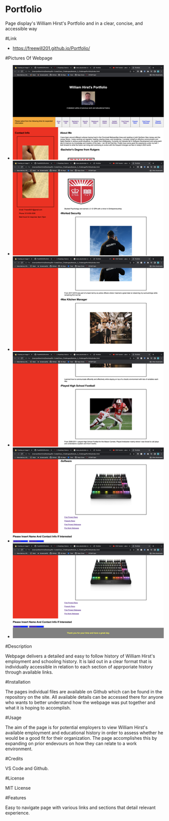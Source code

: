 # Portfolio

Page display's William Hirst's Portfolio and in a clear, concise, and accessible way

#Link

- https://freewill201.github.io/Portfolio/

#Pictures Of Webpage 

- ![ Picture Of Top Of Webpage]( /Assets/images/Screenshot%202023-01-14%20at%209.58.11%20PM.png "Top Of Webpage")
- ![ Picture Of Top Center Of Webpage](/Assets/images/Screenshot%202023-01-14%20at%209.58.22%20PM.png "Top Center Of Webpage") 
- ![ Picture Of Center Of Webpage](/Assets/images/Screenshot%202023-01-14%20at%209.59.03%20PM.png "Center Of Webpage 1") 
- ![ Picture Of Bottom Center Of Webpage](/Assets/images/Screenshot%202023-01-14%20at%209.59.20%20PM.png "Center Of Webpage 2") 
- ![ Picture Of Bottom Of Webpage](/Assets/images/Screenshot%202023-01-14%20at%209.59.32%20PM.png "Bottom Center Of Webpage") 
- ![ Picture Of Bottom Of Webpage](/Assets/images/Screenshot%202023-01-14%20at%209.59.41%20PM.png "Bottom Of Webpage")


#Description

Webpage delivers a detailed and easy to follow history of William Hirst's employment and schooling history. It is laid out in a clear format that is individually accessible in relation to each section of apprporiate history through available links. 

#Installation

The pages individual files are available on Github which can be found in the repository on the site. All available details can be accessed there for anyone who wants to better understand how the webpage was put together and what it is hoping to accomplish. 

#Usage 

The aim of the page is for potential employers to view William Hirst's available employment and educational history in order to assess whether he would be a good fit for their organization. The page accomplishes this by expanding on prior endevours on how they can relate to a work environment. 

#Credits

VS Code and Github.

#License

MIT License

#Features

Easy to navigate page with various links and sections that detail relevant experience.